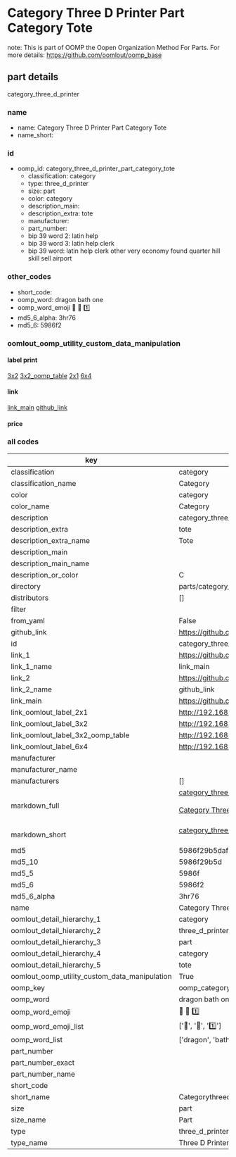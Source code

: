 # Category Three D Printer Part Category Tote  

note: This is part of OOMP the Oopen Organization Method For Parts. For more details: https://github.com/oomlout/oomp_base

##  part details



category_three_d_printer

### name
* name: Category Three D Printer Part Category Tote
* name_short: 
### id
* oomp_id: category_three_d_printer_part_category_tote
  * classification: category
  * type: three_d_printer
  * size: part
  * color: category
  * description_main: 
  * description_extra: tote
  * manufacturer: 
  * part_number: 
  * bip 39 word 2: latin help
  * bip 39 word 3: latin help clerk
  * bip 39 word: latin help clerk other very economy found quarter hill skill sell airport

### other_codes
* short_code: 
* oomp_word: dragon bath one
* oomp_word_emoji :dragon: :bath: :one:
* md5_6_alpha: 3hr76
* md5_6: 5986f2






### oomlout_oomp_utility_custom_data_manipulation
#### label print
[3x2](http://192.168.1.245:1112/?label=oomp%203hr76)
[3x2_oomp_table](http://192.168.1.107:1112/?label=oomp%203hr76)
[2x1](http://192.168.1.242:1112/?label=oomp%203hr76)
[6x4](http://192.168.1.55:1112/?label=oomp%203hr76)    

#### link

[link_main](https://github.com/oomlout/oomlout_oomp_current_version_messy/tree/main/parts/category_three_d_printer_part_category_tote) [github_link](https://github.com/oomlout/oomlout_oomp_part_src/tree/main/parts/category_three_d_printer_part_category_tote)                             

#### price







### all codes 
| key | value |  
| --- | --- |  
| classification | category |  
| classification_name | Category |  
| color | category |  
| color_name | Category |  
| description | category_three_d_printer |  
| description_extra | tote |  
| description_extra_name | Tote |  
| description_main |  |  
| description_main_name |  |  
| description_or_color | C  |  
| directory | parts/category_three_d_printer_part_category_tote |  
| distributors | [] |  
| filter |  |  
| from_yaml | False |  
| github_link | https://github.com/oomlout/oomlout_oomp_part_src/tree/main/parts/category_three_d_printer_part_category_tote |  
| id | category_three_d_printer_part_category_tote |  
| link_1 | https://github.com/oomlout/oomlout_oomp_current_version_messy/tree/main/parts/category_three_d_printer_part_category_tote |  
| link_1_name | link_main |  
| link_2 | https://github.com/oomlout/oomlout_oomp_part_src/tree/main/parts/category_three_d_printer_part_category_tote |  
| link_2_name | github_link |  
| link_main | https://github.com/oomlout/oomlout_oomp_current_version_messy/tree/main/parts/category_three_d_printer_part_category_tote |  
| link_oomlout_label_2x1 | http://192.168.1.242:1112/?label=oomp%203hr76 |  
| link_oomlout_label_3x2 | http://192.168.1.245:1112/?label=oomp%203hr76 |  
| link_oomlout_label_3x2_oomp_table | http://192.168.1.107:1112/?label=oomp%203hr76 |  
| link_oomlout_label_6x4 | http://192.168.1.55:1112/?label=oomp%203hr76 |  
| manufacturer |  |  
| manufacturer_name |  |  
| manufacturers | [] |  
| markdown_full | [category_three_d_printer_part_category_tote](https://github.com/oomlout/oomlout_oomp_current_version_messy/tree/main/parts/category_three_d_printer_part_category_tote)<br>[](https://github.com/oomlout/oomlout_oomp_current_version_messy/tree/main/parts/category_three_d_printer_part_category_tote)<br>[Category Three D Printer Part Category Tote](https://github.com/oomlout/oomlout_oomp_current_version_messy/tree/main/parts/category_three_d_printer_part_category_tote)<br><br> |  
| markdown_short | [category_three_d_printer_part_category_tote](https://github.com/oomlout/oomlout_oomp_current_version_messy/tree/main/parts/category_three_d_printer_part_category_tote)<br><br> |  
| md5 | 5986f29b5daf6b8518f979d054dac3eb |  
| md5_10 | 5986f29b5d |  
| md5_5 | 5986f |  
| md5_6 | 5986f2 |  
| md5_6_alpha | 3hr76 |  
| name | Category Three D Printer Part Category Tote |  
| oomlout_detail_hierarchy_1 | category |  
| oomlout_detail_hierarchy_2 | three_d_printer |  
| oomlout_detail_hierarchy_3 | part |  
| oomlout_detail_hierarchy_4 | category |  
| oomlout_detail_hierarchy_5 | tote |  
| oomlout_oomp_utility_custom_data_manipulation | True |  
| oomp_key | oomp_category_three_d_printer_part_category_tote |  
| oomp_word | dragon bath one |  
| oomp_word_emoji | :dragon: :bath: :one: |  
| oomp_word_emoji_list | [':dragon:', ':bath:', ':one:'] |  
| oomp_word_list | ['dragon', 'bath', 'one'] |  
| part_number |  |  
| part_number_exact |  |  
| part_number_name |  |  
| short_code |  |  
| short_name | Categorythreedprinter |  
| size | part |  
| size_name | Part |  
| type | three_d_printer |  
| type_name | Three D Printer |  
